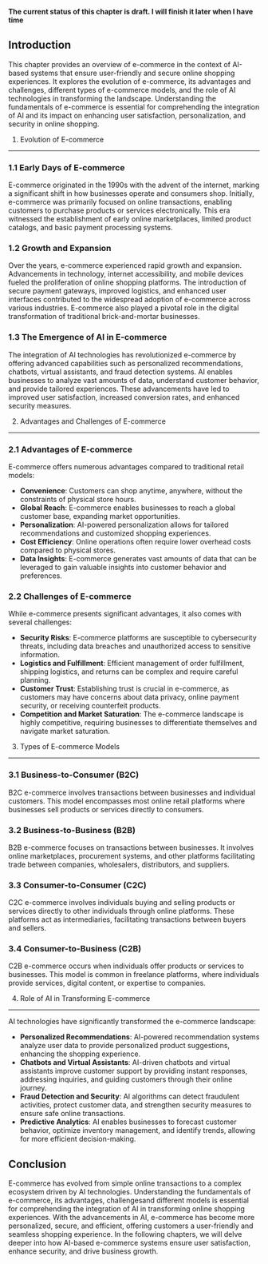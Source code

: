 **The current status of this chapter is draft. I will finish it later when I have time**

Introduction
------------

This chapter provides an overview of e-commerce in the context of AI-based systems that ensure user-friendly and secure online shopping experiences. It explores the evolution of e-commerce, its advantages and challenges, different types of e-commerce models, and the role of AI technologies in transforming the landscape. Understanding the fundamentals of e-commerce is essential for comprehending the integration of AI and its impact on enhancing user satisfaction, personalization, and security in online shopping.

1. Evolution of E-commerce
--------------------------

### 1.1 Early Days of E-commerce

E-commerce originated in the 1990s with the advent of the internet, marking a significant shift in how businesses operate and consumers shop. Initially, e-commerce was primarily focused on online transactions, enabling customers to purchase products or services electronically. This era witnessed the establishment of early online marketplaces, limited product catalogs, and basic payment processing systems.

### 1.2 Growth and Expansion

Over the years, e-commerce experienced rapid growth and expansion. Advancements in technology, internet accessibility, and mobile devices fueled the proliferation of online shopping platforms. The introduction of secure payment gateways, improved logistics, and enhanced user interfaces contributed to the widespread adoption of e-commerce across various industries. E-commerce also played a pivotal role in the digital transformation of traditional brick-and-mortar businesses.

### 1.3 The Emergence of AI in E-commerce

The integration of AI technologies has revolutionized e-commerce by offering advanced capabilities such as personalized recommendations, chatbots, virtual assistants, and fraud detection systems. AI enables businesses to analyze vast amounts of data, understand customer behavior, and provide tailored experiences. These advancements have led to improved user satisfaction, increased conversion rates, and enhanced security measures.

2. Advantages and Challenges of E-commerce
------------------------------------------

### 2.1 Advantages of E-commerce

E-commerce offers numerous advantages compared to traditional retail models:

* **Convenience**: Customers can shop anytime, anywhere, without the constraints of physical store hours.
* **Global Reach**: E-commerce enables businesses to reach a global customer base, expanding market opportunities.
* **Personalization**: AI-powered personalization allows for tailored recommendations and customized shopping experiences.
* **Cost Efficiency**: Online operations often require lower overhead costs compared to physical stores.
* **Data Insights**: E-commerce generates vast amounts of data that can be leveraged to gain valuable insights into customer behavior and preferences.

### 2.2 Challenges of E-commerce

While e-commerce presents significant advantages, it also comes with several challenges:

* **Security Risks**: E-commerce platforms are susceptible to cybersecurity threats, including data breaches and unauthorized access to sensitive information.
* **Logistics and Fulfillment**: Efficient management of order fulfillment, shipping logistics, and returns can be complex and require careful planning.
* **Customer Trust**: Establishing trust is crucial in e-commerce, as customers may have concerns about data privacy, online payment security, or receiving counterfeit products.
* **Competition and Market Saturation**: The e-commerce landscape is highly competitive, requiring businesses to differentiate themselves and navigate market saturation.

3. Types of E-commerce Models
-----------------------------

### 3.1 Business-to-Consumer (B2C)

B2C e-commerce involves transactions between businesses and individual customers. This model encompasses most online retail platforms where businesses sell products or services directly to consumers.

### 3.2 Business-to-Business (B2B)

B2B e-commerce focuses on transactions between businesses. It involves online marketplaces, procurement systems, and other platforms facilitating trade between companies, wholesalers, distributors, and suppliers.

### 3.3 Consumer-to-Consumer (C2C)

C2C e-commerce involves individuals buying and selling products or services directly to other individuals through online platforms. These platforms act as intermediaries, facilitating transactions between buyers and sellers.

### 3.4 Consumer-to-Business (C2B)

C2B e-commerce occurs when individuals offer products or services to businesses. This model is common in freelance platforms, where individuals provide services, digital content, or expertise to companies.

4. Role of AI in Transforming E-commerce
----------------------------------------

AI technologies have significantly transformed the e-commerce landscape:

* **Personalized Recommendations**: AI-powered recommendation systems analyze user data to provide personalized product suggestions, enhancing the shopping experience.
* **Chatbots and Virtual Assistants**: AI-driven chatbots and virtual assistants improve customer support by providing instant responses, addressing inquiries, and guiding customers through their online journey.
* **Fraud Detection and Security**: AI algorithms can detect fraudulent activities, protect customer data, and strengthen security measures to ensure safe online transactions.
* **Predictive Analytics**: AI enables businesses to forecast customer behavior, optimize inventory management, and identify trends, allowing for more efficient decision-making.

Conclusion
----------

E-commerce has evolved from simple online transactions to a complex ecosystem driven by AI technologies. Understanding the fundamentals of e-commerce, its advantages, challengesand different models is essential for comprehending the integration of AI in transforming online shopping experiences. With the advancements in AI, e-commerce has become more personalized, secure, and efficient, offering customers a user-friendly and seamless shopping experience. In the following chapters, we will delve deeper into how AI-based e-commerce systems ensure user satisfaction, enhance security, and drive business growth.
